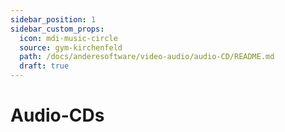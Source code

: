 ```yaml
---
sidebar_position: 1
sidebar_custom_props:
  icon: mdi-music-circle
  source: gym-kirchenfeld
  path: /docs/anderesoftware/video-audio/audio-CD/README.md
  draft: true
---
```


# Audio-CDs



<Features/>
